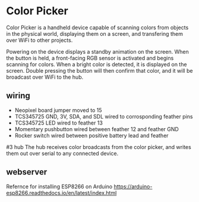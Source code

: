 # Color Picker
Color Picker is a handheld device capable of scanning colors from objects in the physical world, displaying them on a screen, and transfering them over WiFi to other projects.

Powering on the device displays a standby animation on the screen.  When the button is held, a front-facing RGB sensor is activated and begins scanning for colors.  When a bright color is detected, it is displayed on the screen.  Double pressing the button will then confirm that color, and it will be broadcast over WiFi to the hub.

## wiring
* Neopixel board jumper moved to 15
* TCS345725 GND, 3V, SDA, and SDL wired to corrosponding feather pins
* TCS345725 LED wired to feather 13
* Momentary pushbutton wired between feather 12 and feather GND
* Rocker switch wired between positive battery lead and feather

#3 hub
The hub receives color broadcasts from the color picker, and writes them out over serial to any connected device.

## webserver
Refernce for installing ESP8266 on Arduino https://arduino-esp8266.readthedocs.io/en/latest/index.html